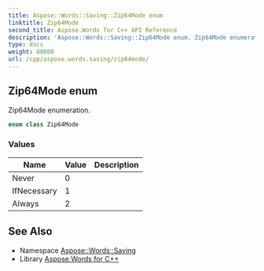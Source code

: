 ```yaml
---
title: Aspose::Words::Saving::Zip64Mode enum
linktitle: Zip64Mode
second_title: Aspose.Words for C++ API Reference
description: 'Aspose::Words::Saving::Zip64Mode enum. Zip64Mode enumeration in C++.'
type: docs
weight: 88000
url: /cpp/aspose.words.saving/zip64mode/
---
```

## Zip64Mode enum


Zip64Mode enumeration.

```cpp
enum class Zip64Mode
```

### Values

| Name | Value | Description |
| --- | --- | --- |
| Never | 0 |  |
| IfNecessary | 1 |  |
| Always | 2 |  |

## See Also

* Namespace [Aspose::Words::Saving](../)
* Library [Aspose.Words for C++](../../)
